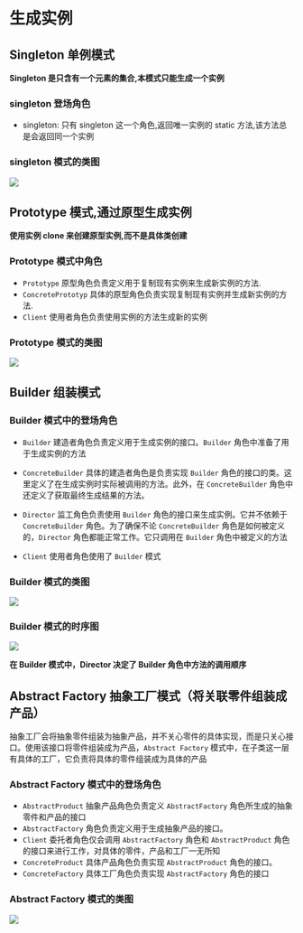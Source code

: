 # 生成实例

## Singleton 单例模式

__Singleton 是只含有一个元素的集合,本模式只能生成一个实例__

### singleton 登场角色

* singleton: 只有 singleton 这一个角色,返回唯一实例的 static 方法,该方法总是会返回同一个实例

### singleton 模式的类图

![](C:\Users\work\Pictures\singleton单例模式.png)

## Prototype 模式,通过原型生成实例

__使用实例 clone 来创建原型实例,而不是具体类创建__

### Prototype 模式中角色

* `Prototype` 原型角色负责定义用于复制现有实例来生成新实例的方法.
* `ConcretePrototyp` 具体的原型角色负责实现复制现有实例并生成新实例的方法.
* `Client`  使用者角色负责使用实例的方法生成新的实例

### Prototype 模式的类图

![](C:\Users\work\Pictures\Prototype模式类图.png)

## Builder 组装模式

### Builder 模式中的登场角色

* `Builder` 建造者角色负责定义用于生成实例的接口。`Builder` 角色中准备了用于生成实例的方法
* `ConcreteBuilder` 具体的建造者角色是负责实现 `Builder` 角色的接口的类。这里定义了在生成实例时实际被调用的方法。此外，在 `ConcreteBuilder` 角色中还定义了获取最终生成结果的方法。

* `Director` 监工角色负责使用 `Builder` 角色的接口来生成实例。它并不依赖于 `ConcreteBuilder` 角色。为了确保不论 `ConcreteBuilder` 角色是如何被定义的，`Director` 角色都能正常工作。它只调用在 `Builder` 角色中被定义的方法
* `Client` 使用者角色使用了 `Builder` 模式

### Builder 模式的类图

![](C:\Users\work\Pictures\Builder模式类图.png)

### Builder 模式的时序图

![](C:\Users\work\Pictures\Builder模式的时序图.png)

__在 Builder 模式中，Director 决定了 Builder 角色中方法的调用顺序__

## Abstract Factory 抽象工厂模式（将关联零件组装成产品）

抽象工厂会将抽象零件组装为抽象产品，并不关心零件的具体实现，而是只关心接口。使用该接口将零件组装成为产品，`Abstract Factory` 模式中，在子类这一层有具体的工厂，它负责将具体的零件组装成为具体的产品

### Abstract Factory 模式中的登场角色

* `AbstractProduct` 抽象产品角色负责定义 `AbstractFactory` 角色所生成的抽象零件和产品的接口
* `AbstractFactory` 角色负责定义用于生成抽象产品的接口。
* `Client` 委托者角色仅会调用 `AbstractFactory` 角色和 `AbstractProduct` 角色的接口来进行工作，对具体的零件，产品和工厂一无所知
* `ConcreteProduct` 具体产品角色负责实现 `AbstractProduct` 角色的接口。
* `ConcreteFactory` 具体工厂角色负责实现 `AbstractFactory` 角色的接口

### Abstract Factory 模式的类图

![](C:\Users\work\Pictures\AbstractFactory模式类图.png)